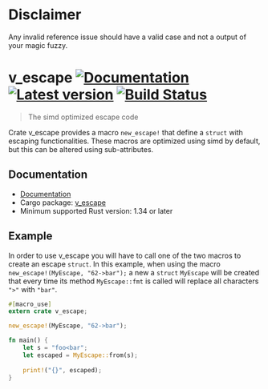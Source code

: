# Disclaimer
Any invalid reference issue should have a valid case and not a output of your magic fuzzy.

# v_escape [![Documentation](https://docs.rs/v_escape/badge.svg)](https://docs.rs/v_escape/) [![Latest version](https://img.shields.io/crates/v/v_escape.svg)](https://crates.io/crates/v_escape) [![Build Status](https://travis-ci.org/botika/v_escape.svg?branch=master)](https://travis-ci.org/botika/v_escape)
> The simd optimized escape code

Crate v_escape provides a macro `new_escape!` that define a `struct` with 
escaping functionalities. These macros are optimized using simd by default, 
but this can be altered using sub-attributes.

## Documentation

* [Documentation](https://docs.rs/v_escape/0.7.2/v_escape/)
* Cargo package: [v_escape](https://crates.io/crates/v_escape)
* Minimum supported Rust version: 1.34 or later

## Example
In order to use v_escape you will have to call one of the two macros
to create an escape `struct`. In this example, when using the macro
`new_escape!(MyEscape, "62->bar");` a new a `struct` `MyEscape`
will be created that every time its method `MyEscape::fmt` is called
will replace all characters `">"` with `"bar"`.
 
```rust
#[macro_use]
extern crate v_escape;

new_escape!(MyEscape, "62->bar");

fn main() {
    let s = "foo<bar";
    let escaped = MyEscape::from(s);
    
    print!("{}", escaped);
}
```
